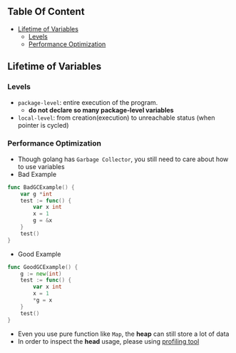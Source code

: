 <!-- START doctoc generated TOC please keep comment here to allow auto update -->
<!-- DON'T EDIT THIS SECTION, INSTEAD RE-RUN doctoc TO UPDATE -->
## Table Of Content

- [Lifetime of Variables](#lifetime-of-variables)
  - [Levels](#levels)
  - [Performance Optimization](#performance-optimization)

<!-- END doctoc generated TOC please keep comment here to allow auto update -->

## Lifetime of Variables
### Levels
- `package-level`: entire execution of the program.
  - **do not declare so many package-level variables**
- `local-level`: from creation(execution) to unreachable status (when pointer is cycled)

### Performance Optimization
- Though golang has `Garbage Collector`, you still need to care about how to use variables
- Bad Example
```go
func BadGCExample() {
	var g *int
	test := func() {
		var x int
		x = 1
		g = &x
	}
	test()
}
```
- Good Example
```go
func GoodGCExample() {
	g := new(int)
	test := func() {
		var x int
		x = 1
		*g = x
	}
	test()
}
```
- Even you use pure function like `Map`, the **heap** can still store a lot of data
- In order to inspect the **head** usage, please using [profiling tool](https://cizixs.com/2017/09/11/profiling-golang-program/)
